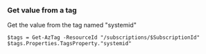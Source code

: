 ### Get value from a tag
Get the value from the tag named "systemid"  

    $tags = Get-AzTag -ResourceId "/subscriptions/$SubscriptionId"
    $tags.Properties.TagsProperty."systemid"